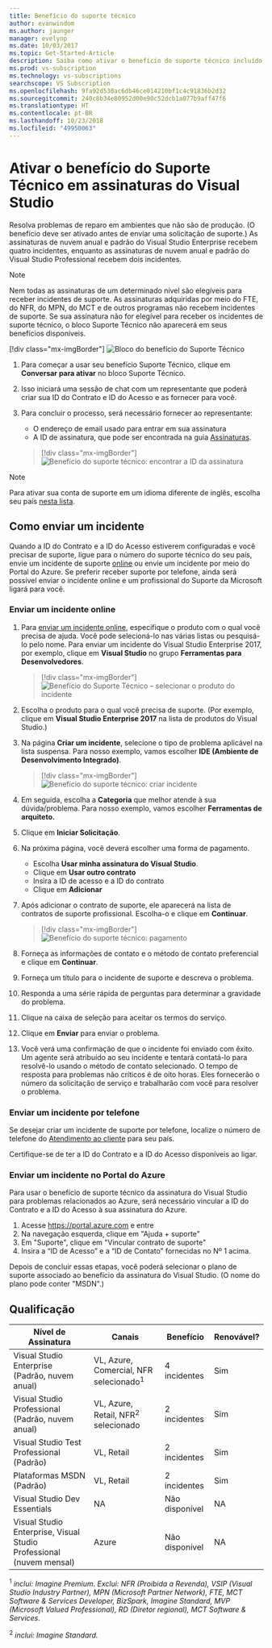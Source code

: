 ```yaml
---
title: Benefício do suporte técnico
author: evanwindom
ms.author: jaunger
manager: evelynp
ms.date: 10/03/2017
ms.topic: Get-Started-Article
description: Saiba como ativar o benefício do suporte técnico incluído na assinatura do Visual Studio.
ms.prod: vs-subscription
ms.technology: vs-subscriptions
searchscope: VS Subscription
ms.openlocfilehash: 9fa92d530ac6db46ce014210bf1c4c91836b2d32
ms.sourcegitcommit: 240c8b34e80952d00e90c52dcb1a077b9aff47f6
ms.translationtype: HT
ms.contentlocale: pt-BR
ms.lasthandoff: 10/23/2018
ms.locfileid: "49950063"
---
```

# <a name="activate-the-technical-support-benefit-in-visual-studio-subscriptions"></a>Ativar o benefício do Suporte Técnico em assinaturas do Visual Studio

Resolva problemas de reparo em ambientes que não são de produção. (O benefício deve ser ativado antes de enviar uma solicitação de suporte.) As assinaturas de nuvem anual e padrão do Visual Studio Enterprise recebem quatro incidentes, enquanto as assinaturas de nuvem anual e padrão do Visual Studio Professional recebem dois incidentes.

> [!NOTE]
> Nem todas as assinaturas de um determinado nível são elegíveis para receber incidentes de suporte. As assinaturas adquiridas por meio do FTE, do NFR, do MPN, do MCT e de outros programas não recebem incidentes de suporte. Se sua assinatura não for elegível para receber os incidentes de suporte técnico, o bloco Suporte Técnico não aparecerá em seus benefícios disponíveis.
> 
> [!div class="mx-imgBorder"]
> ![Bloco do benefício do Suporte Técnico](_img/vs-tech-support/vs-tech-support-tile.png)


1. Para começar a usar seu benefício Suporte Técnico, clique em **Conversar para ativar** no bloco Suporte Técnico. 
2. Isso iniciará uma sessão de chat com um representante que poderá criar sua ID do Contrato e ID do Acesso e as fornecer para você. 
3. Para concluir o processo, será necessário fornecer ao representante:
   - O endereço de email usado para entrar em sua assinatura
   - A ID de assinatura, que pode ser encontrada na guia [Assinaturas](https://my.visualstudio.com/subscriptions).

   > [!div class="mx-imgBorder"]
   > ![Benefício do suporte técnico: encontrar a ID da assinatura](_img/vs-tech-support/vs-tech-support-subID-cropped.png)


> [!NOTE]
> Para ativar sua conta de suporte em um idioma diferente de inglês, escolha seu país [nesta lista](https://support.microsoft.com/help/14084/activate-support-contract).   


## <a name="how-to-submit-an-incident"></a>Como enviar um incidente

Quando a ID do Contrato e a ID do Acesso estiverem configuradas e você precisar de suporte, ligue para o número do suporte técnico do seu país, envie um incidente de suporte [online](http://support.microsoft.com/oas/) ou envie um incidente por meio do Portal do Azure. Se preferir receber suporte por telefone, ainda será possível enviar o incidente online e um profissional do Suporte da Microsoft ligará para você.

### <a name="submit-an-incident-online"></a>Enviar um incidente online

1. Para [enviar um incidente online](http://support.microsoft.com/oas/), especifique o produto com o qual você precisa de ajuda. Você pode selecioná-lo nas várias listas ou pesquisá-lo pelo nome. Para enviar um incidente do Visual Studio Enterprise 2017, por exemplo, clique em **Visual Studio** no grupo **Ferramentas para Desenvolvedores**.
   > [!div class="mx-imgBorder"]    
   > ![Benefício do Suporte Técnico – selecionar o produto do incidente](_img/vs-tech-support/vs-tech-support-select-product.png)

2. Escolha o produto para o qual você precisa de suporte. (Por exemplo, clique em **Visual Studio Enterprise 2017** na lista de produtos do Visual Studio.)
3. Na página **Criar um incidente**, selecione o tipo de problema aplicável na lista suspensa. Para nosso exemplo, vamos escolher **IDE (Ambiente de Desenvolvimento Integrado)**.
   > [!div class="mx-imgBorder"]    
   > ![Benefício do suporte técnico: criar incidente](_img/vs-tech-support/vs-tech-support-create-incident.png)

4. Em seguida, escolha a **Categoria** que melhor atende à sua dúvida/problema. Para nosso exemplo, vamos escolher **Ferramentas de arquiteto.**
5. Clique em **Iniciar Solicitação**.
6. Na próxima página, você deverá escolher uma forma de pagamento.
   - Escolha **Usar minha assinatura do Visual Studio**.
   - Clique em **Usar outro contrato**
   - Insira a ID de acesso e a ID do contrato
   - Clique em **Adicionar**
7. Após adicionar o contrato de suporte, ele aparecerá na lista de contratos de suporte profissional. Escolha-o e clique em **Continuar**.
   > [!div class="mx-imgBorder"]     
   > ![Benefício do suporte técnico: pagamento](_img/vs-tech-support/vs-tech-support-payment.png)

8. Forneça as informações de contato e o método de contato preferencial e clique em **Continuar**.
9. Forneça um título para o incidente de suporte e descreva o problema.
10. Responda a uma série rápida de perguntas para determinar a gravidade do problema.
11. Clique na caixa de seleção para aceitar os termos do serviço.
12. Clique em **Enviar** para enviar o problema.
13. Você verá uma confirmação de que o incidente foi enviado com êxito. Um agente será atribuído ao seu incidente e tentará contatá-lo para resolvê-lo usando o método de contato selecionado. O tempo de resposta para problemas não críticos é de oito horas. Eles fornecerão o número da solicitação de serviço e trabalharão com você para resolver o problema.

### <a name="submit-an-incident-by-phone"></a>Enviar um incidente por telefone

Se desejar criar um incidente de suporte por telefone, localize o número de telefone do [Atendimento ao cliente](https://support.microsoft.com/help/13948/global-customer-service-phone-numbers) para seu país.

Certifique-se de ter a ID do Contrato e a ID do Acesso disponíveis ao ligar.

### <a name="submit-an-incident-within-the-azure-portal"></a>Enviar um incidente no Portal do Azure

Para usar o benefício de suporte técnico da assinatura do Visual Studio para problemas relacionados ao Azure, será necessário vincular a ID do Contrato e a ID do Acesso à sua assinatura do Azure.

1.  Acesse https://portal.azure.com e entre
2.  Na navegação esquerda, clique em "Ajuda + suporte"
3.  Em "Suporte", clique em "Vincular contrato de suporte"
4.  Insira a “ID de Acesso” e a “ID de Contato” fornecidas no Nº 1 acima.

Depois de concluir essas etapas, você poderá selecionar o plano de suporte associado ao benefício da assinatura do Visual Studio.  (O nome do plano pode conter "MSDN".)

## <a name="eligibility"></a>Qualificação

| Nível de Assinatura                                                 |     Canais                                            | Benefício                                                          | Renovável?    |
|--------------------------------------------------------------------|---------------------------------------------------------|------------------------------------------------------------------|---------------|
| Visual Studio Enterprise (Padrão, nuvem anual)   | VL, Azure, Comercial, NFR selecionado<sup>1</sup> | 4 incidentes       |  Sim|
| Visual Studio Professional (Padrão, nuvem anual) | VL, Azure, Retail, NFR<sup>2</sup> selecionado                                        | 2 incidentes                                                          |Sim         |
| Visual Studio Test Professional (Padrão)                         | VL, Retail                                              | 2 incidentes                                             |  Sim         |
| Plataformas MSDN (Padrão)                                          | VL, Retail                                              | 2 incidentes                                               | Sim         |
| Visual Studio Dev Essentials | NA | Não disponível |NA|
| Visual Studio Enterprise, Visual Studio Professional (nuvem mensal) | Azure                                       | Não disponível                                                           |NA|

<sup>1</sup> *inclui: Imagine Premium. Exclui: NFR (Proibida a Revenda), VSIP (Visual Studio Industry Partner), MPN (Microsoft Partner Network), FTE, MCT Software & Services Developer, BizSpark, Imagine Standard, MVP (Microsoft Valued Professional), RD (Diretor regional), MCT Software & Services.*

<sup>2</sup> *inclui: Imagine Standard.*